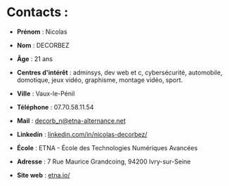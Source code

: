 # Contacts :

- **Prénom** : Nicolas
- **Nom** : DECORBEZ
- **Âge** : 21 ans
- **Centres d'intérêt** : adminsys, dev web et c, cybersécurité, automobile, domotique, jeux vidéo, graphisme, montage vidéo, sport.

- **Ville** : Vaux-le-Pénil
- **Téléphone** : 07.70.58.11.54
- **Mail** : [decorb_n@etna-alternance.net](mailto:decorb_n@etna-alternance.net)
- **Linkedin** : [linkedin.com/in/nicolas-decorbez/](https://www.linkedin.com/in/nicolas-decorbez/)

- **École** : ETNA - École des Technologies Numériques Avancées
- **Adresse** : 7 Rue Maurice Grandcoing, 94200 Ivry-sur-Seine
- **Site web** : [etna.io/](https://etna.io/)
